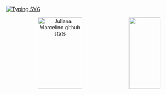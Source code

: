 [![Typing SVG](https://readme-typing-svg.herokuapp.com/?color=a89ee0&size=35&center=true&vCenter=true&width=1000&lines=Hey!+My+name+is+Juliana+Marcelino;I'm+22+years+old;I'm+from+Portugal;Welcome!+:D)](https://git.io/typing-svg)

<div align="center">  
  <img width="49%" height="195px" src="https://github-readme-stats.vercel.app/api?username=julianafmar&show_icons=true&count_private=true&hide_border=true&title_color=a89ee0&icon_color=a89ee0&text_color=c9d1d9&bg_color=0d1117" alt="Juliana Marcelino github stats" /> 
  <img width="41%" height="195px" src="https://github-readme-stats.vercel.app/api/top-langs/?username=julianafmar&layout=compact&hide_border=true&title_color=a89ee0&text_color=c9d1d9&bg_color=0d1117" />
</div>
